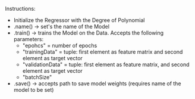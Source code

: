 Instructions:

- Initialize the Regressor with the Degree of Polynomial
- .name() -> set's the name of the Model 
- .train() -> trains the Model on the Data.
  Accepts the following parameters:
    * "epohcs" = number of epochs 
    * "trainingData" = tuple: first element as feature matrix and second element as target vector
    * "validationData" = tuple: first element as feature       matrix, and second element as target vector
    * "batchSize"
- .save() -> accepts path to save model weights (requires name of the model to be set)
